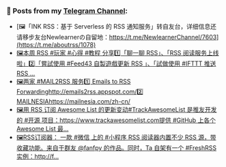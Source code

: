 ### 📰 Posts from my [Telegram Channel](https://t.me/s/aboutrss):
<!-- BLOG-POST-LIST:START -->
- [🖼「INK RSS：基于 Serverless 的 RSS 通知服务」转自友台，详细信息还请移步友台Newlearnerの自留地：https://t.me/NewlearnerChannel/7603](https://t.me/aboutrss/1078)
- [🖼本周 RSS #玩家 #心得 #教程 分享1️⃣「聊一聊 RSS」、「RSS 阅读服务上线啦」2️⃣「嘗試使用 #Feed43 自製遊戲更新 RSS 」、「試做使用 #IFTTT 推送 RSS ...](https://t.me/aboutrss/1077)
- [🖼两家 #MAIL2RSS 服务1️⃣ Emails to RSS Forwardinghttp://emails2rss.appspot.com/2️⃣ MAILNESIAhttps://mailnesia.com/zh-cn/](https://t.me/aboutrss/1076)
- [🖼用 RSS 订阅 Awesome List 的更新变动#TrackAwesomeList 是推友开发的 #开源 项目：https://www.trackawesomelist.com提供 #GitHub 上各个 Awesome List 最...](https://t.me/aboutrss/1075)
- [🖼RSS订阅器： 一款 #微信 上的 #小程序 RSS 阅读器内置不少 RSS 源，带收藏功能。来自于群友 @fanfpy 的作品。同时，Ta 自架有一个 #FreshRSS 实例：http://f...](https://t.me/aboutrss/1074)
<!-- BLOG-POST-LIST:END -->

<!--
**AboutRSS/AboutRSS** is a ✨ _special_ ✨ repository because its `README.md` (this file) appears on your GitHub profile.

Here are some ideas to get you started:

- 🔭 I’m currently working on ...
- 🌱 I’m currently learning ...
- 👯 I’m looking to collaborate on ...
- 🤔 I’m looking for help with ...
- 💬 Ask me about ...
- 📫 How to reach me: ...
- 😄 Pronouns: ...
- ⚡ Fun fact: ...
-->
